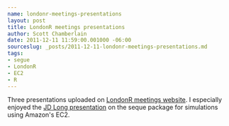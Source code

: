 ```yaml
--- 
name: londonr-meetings-presentations
layout: post
title: LondonR meetings presentations
author: Scott Chamberlain
date: 2011-12-11 11:59:00.001000 -06:00
sourceslug: _posts/2011-12-11-londonr-meetings-presentations.md
tags: 
- segue
- LondonR
- EC2
- R
---
```


Three presentations uploaded on [LondonR meetings website](http://www.londonr.org/Presentations/Agenda.html).  I especially enjoyed the [JD Long presentation](http://www.londonr.org/Presentations/segue-presentation-LondonRUG%20(1).ppt) on the seque package for simulations using Amazon's EC2.
